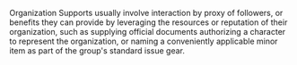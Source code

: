 Organization Supports usually involve interaction by proxy of followers, or benefits they can provide by leveraging the resources or reputation of their organization, such as supplying official documents authorizing a character to represent the organization, or naming a conveniently applicable minor item as part of the group's standard issue gear.